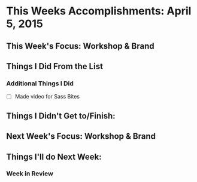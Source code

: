 # This Weeks Accomplishments: April 5, 2015

## This Week's Focus: Workshop & Brand

## Things I Did From the List

### Additional Things I Did

- [ ] Made video for Sass Bites

## Things I Didn't Get to/Finish:

## Next Week's Focus: Workshop & Brand

## Things I'll do Next Week:

### Week in Review
